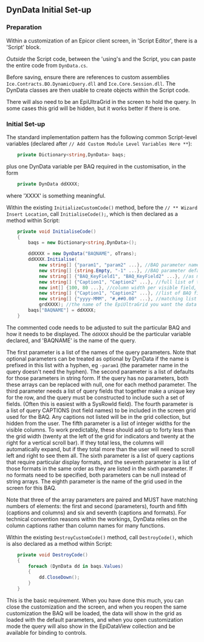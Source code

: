 ## DynData Initial Set-up

### Preparation

Within a customization of an Epicor client screen, in 'Script Editor', there is a 'Script' block.

*Outside* the Script code, between the 'using's and the Script, you can paste the entire code from `DynData.cs`.

Before saving, ensure there are references to custom assemblies `Ice.Contracts.BO.DynamicQuery.dll` and `Ice.Core.Session.dll`. The DynData classes are then usable to create objects within the Script code.

There will also need to be an EpiUltraGrid in the screen to hold the query. In some cases this grid will be hidden, but it works better if there is one.

### Initial Set-up

The standard implementation pattern has the following common Script-level variables (declared after `// Add Custom Module Level Variables Here **`):

```c#
    private Dictionary<string,DynData> baqs;
```

plus one DynData variable per BAQ required in the customisation, in the form

```c#
    private DynData ddXXXX;
```

where 'XXXX' is something meaningful.

Within the existing `InitializeCustomCode()` method, before the `// ** Wizard Insert Location`, call `InitialiseCode();`, which is then declared as a method within Script:

```c#
    private void InitialiseCode() 
    { 
        baqs = new Dictionary<string,DynData>(); 

        ddXXXX = new DynData("BAQNAME", oTrans); 
        ddXXXX.Initialise( 
            new string[] {"param1", "param2" ...}, //BAQ parameter names, or this line null if no parameters 
            new string[] {string.Empty, "-1" ...}, //BAQ parameter defaults, one for each parameter in the same order, or null if none 
            new string[] {"BAQ_KeyField1", "BAQ_KeyField2" ...}, //as many field identifiers as needed for a unique row reference 
            new string[] {"Caption1", "Caption2" ...}, //full list of the BAQ field CAPTIONS that need to be visible in a grid 
            new int[] {100, 80 ...}, //column width per visible field, one for each in the above string array 
            new string[] {"Caption1", "Caption2" ...}, //list of BAQ field captions that need special formating, or null if none 
            new string[] {"yyyy-MMM", "#,##0.00" ...}, //matching list of format strings to the above 
            grdXXXX); //the name of the EpiUltraGrid you want the data to appear in 
        baqs["BAQNAME"] = ddXXXX; 
    } 
```

The commented code needs to be adjusted to suit the particular BAQ and how it needs to be displayed. The `ddXXXX` should be the particular variable declared, and 'BAQNAME' is the name of the query.

The first parameter is a list of the names of the query parameters. Note that optional parameters can be treated as optional by DynData if the name is prefixed in this list with a hyphen, eg `-param1` (the parameter name in the query doesn't need the hyphen). The second parameter is a list of defaults for those parameters in string form. If the query has no parameters, both these arrays can be replaced with null, one for each method parameter.
The third parameter needs a list of query fields that together make a unique key for the row, and the query must be constructed to include such a set of fields. (Often this is easiest with a SysRowId field).
The fourth parameter is a list of query CAPTIONS (not field names) to be included in the screen grid used for the BAQ. Any captions not listed will be in the grid collection, but hidden from the user. The fifth parameter is a list of integer widths for the visible columns. To work predictably, these should add up to forty less than the grid width (twenty at the left of the grid for indicators and twenty at the right for a vertical scroll bar). If they total less, the columns will automatically expand, but if they total more than the user will need to scroll left and right to see them all.
The sixth parameter is a list of query captions that require particular display formats, and the seventh parameter is a list of those formats in the same order as they are listed in the sixth parameter. If no formats need to be specified, both parameters can be null instead of string arrays.
The eighth parameter is the name of the grid used in the screen for this BAQ.

Note that three of the array parameters are paired and MUST have matching numbers of elements: the first and second (parameters), fourth and fifth (captions and columns) and six and seventh (captions and formats). For technical convention reasons within the workings, DynData relies on the column captions rather than column names for many functions.

Within the existing `DestroyCustomCode()` method, call `DestroyCode()`, which is also declared as a method within Script:

```c#
    private void DestroyCode() 
    { 
        foreach (DynData dd in baqs.Values) 
        { 
            dd.CloseDown(); 
        } 
    } 
```

This is the basic requirement. When you have done this much, you can close the customization and the screen, and when you reopen the same customization the BAQ will be loaded, the data will show in the grid as loaded with the default parameters, and when you open customization mode the query will also show in the EpiDataView collection and be available for binding to controls.